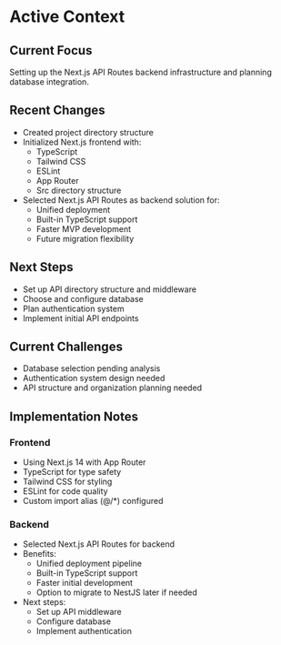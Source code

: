 # Active Context

## Current Focus

Setting up the Next.js API Routes backend infrastructure and planning database integration.

## Recent Changes

- Created project directory structure
- Initialized Next.js frontend with:
  - TypeScript
  - Tailwind CSS
  - ESLint
  - App Router
  - Src directory structure
- Selected Next.js API Routes as backend solution for:
  - Unified deployment
  - Built-in TypeScript support
  - Faster MVP development
  - Future migration flexibility

## Next Steps

- Set up API directory structure and middleware
- Choose and configure database
- Plan authentication system
- Implement initial API endpoints

## Current Challenges

- Database selection pending analysis
- Authentication system design needed
- API structure and organization planning needed

## Implementation Notes

### Frontend

- Using Next.js 14 with App Router
- TypeScript for type safety
- Tailwind CSS for styling
- ESLint for code quality
- Custom import alias (@/\*) configured

### Backend

- Selected Next.js API Routes for backend
- Benefits:
  - Unified deployment pipeline
  - Built-in TypeScript support
  - Faster initial development
  - Option to migrate to NestJS later if needed
- Next steps:
  - Set up API middleware
  - Configure database
  - Implement authentication
